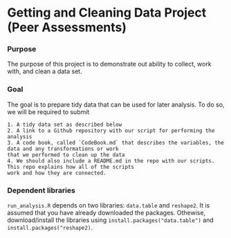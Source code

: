 # Getting and Cleaning Data Project (Peer Assessments)
### Purpose
The purpose of this project is to demonstrate out ability to collect, work with, and clean a data set.

### Goal
The goal is to prepare tidy data that can be used for later analysis. To do so, we will be required to submit

	1. A tidy data set as described below
	2. A link to a Github repository with our script for performing the analysis
	3. A code book, called `CodeBook.md` that describes the variables, the data and any transformations or work
	that we performed to clean up the data
	4. We should also include a README.md in the repo with our scripts. This repo explains how all of the scripts
	work and how they are connected.

### Dependent libraries
`run_analysis.R` depends on two libraries: `data.table` and `reshape2`. It is assumed that you have already downloaded the packages. Othewise, download/install the libraries using `install.packages("data.table")` and `install.packages("reshape2)`. 
 

